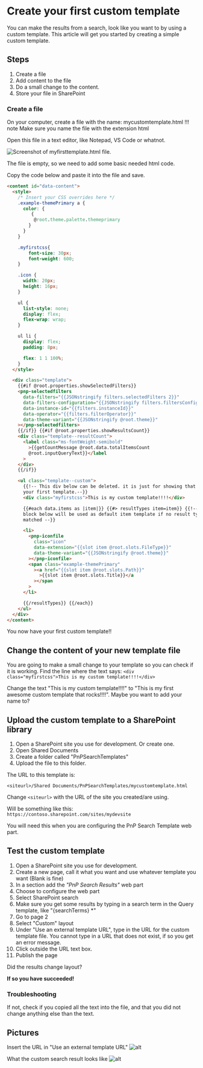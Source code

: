# Create your first custom template

You can make the results from a search, look like you want to by using a custom template.
This article will get you started by creating a simple custom template.

## Steps

1. Create a file
1. Add content to the file
1. Do a small change to the content.
1. Store your file in SharePoint

### Create a file

On your computer, create a file with the name: mycustomtemplate.html
!!! note
    Make sure you name the file with the extension html

Open this file in a text editor, like Notepad, VS Code or whatnot.

![Screenshot of myfirsttemplate.html file.](assets\create-your-first-custom-template\myfirsttemplate_file-screenshot.png)

The file is empty, so we need to add some basic needed html code.

Copy the code below and paste it into the file and save.

```html
<content id="data-content">
  <style>
    /* Insert your CSS overrides here */
    .example-themePrimary a {
      color: {
         {
          @root.theme.palette.themeprimary
        }
      }
    }

    .myfirstcss{
        font-size: 30px;
        font-weight: 600;
    }

    .icon {
      width: 20px;
      height: 16px;
    }

    ul {
      list-style: none;
      display: flex;
      flex-wrap: wrap;
    }

    ul li {
      display: flex;
      padding: 8px;

      flex: 1 1 100%;
    }
  </style>

  <div class="template">
    {{#if @root.properties.showSelectedFilters}}
    <pnp-selectedfilters
      data-filters="{{JSONstringify filters.selectedFilters 2}}"
      data-filters-configuration="{{JSONstringify filters.filtersConfiguration 2}}"
      data-instance-id="{{filters.instanceId}}"
      data-operator="{{filters.filterOperator}}"
      data-theme-variant="{{JSONstringify @root.theme}}"
    ></pnp-selectedfilters>
    {{/if}} {{#if @root.properties.showResultsCount}}
    <div class="template--resultCount">
      <label class="ms-fontWeight-semibold"
        >{{getCountMessage @root.data.totalItemsCount
        @root.inputQueryText}}</label
      >
    </div>
    {{/if}}

    <ul class="template--custom">
      {{!-- This div below can be deleted. it is just for showing that is is
      your first template.--}}
      <div class="myfirstcss">This is my custom template!!!!</div>

      {{#each data.items as |item|}} {{#> resultTypes item=item}} {{!-- The
      block below will be used as default item template if no result types
      matched --}}

      <li>
        <pnp-iconfile
          class="icon"
          data-extension="{{slot item @root.slots.FileType}}"
          data-theme-variant="{{JSONstringify @root.theme}}"
        ></pnp-iconfile>
        <span class="example-themePrimary"
          ><a href="{{slot item @root.slots.Path}}"
            >{{slot item @root.slots.Title}}</a
          ></span
        >
      </li>

      {{/resultTypes}} {{/each}}
    </ul>
  </div>
</content>

```

You now have your first custom template!!

## Change the content of your new template file

You are going to make a small change to your template so you can check if it is working.
Find the line where the text says: `<div class="myfirstcss">This is my custom template!!!!</div>`

Change the text "This is my custom template!!!!" to "This is my first awesome custom template that rocks!!!!". Maybe you want to add your name to?

## Upload the custom template to a SharePoint library

1. Open a SharePoint site you use for development. Or create one.
2. Open Shared Documents
3. Create a folder called "PnPSearchTemplates"
4. Upload the file to this folder.

The URL to this template is:

`<siteurl>/Shared Documents/PnPSearchTemplates/mycustomtemplate.html`

Change `<siteurl>` with the URL of the site you created/are using.

Will be something like this: `https://contoso.sharepoint.com/sites/mydevsite`

You will need this when you are configuring the PnP Search Template web part.

## Test the custom template

1. Open a SharePoint site you use for development.
2. Create a new page, call it what you want and use whatever template you want (Blank is fine)
3. In a section add the *"PnP Search Results"* web part
4. Choose to configure the web part
5. Select SharePoint search
6. Make sure you get some results by typing in a search term in the Query template, like "{searchTerms} *"
7. Go to page 2
8. Select "Custom" layout
9. Under "Use an external template URL", type in the URL for the custom template file. You cannot type in a URL that does not exist, if so you get an error message.
10. Click outside the URL text box.
11. Publish the page

Did the results change layout?

**If so you have succeeded!**

### Troubleshooting

If not, check if you copied all the text into the file, and that you did not change anything else than the text.

## Pictures

Insert the URL in "Use an external template URL"
![alt](assets\create-your-first-custom-template\insert_external-url-for-custom-template.png)

What the custom search result looks like
![alt](assets\create-your-first-custom-template\custom_search-results-example.png)
